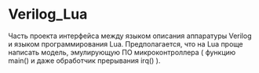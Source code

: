 # Verilog_Lua
Часть проекта интерфейса между языком описания аппаратуры Verilog и языком программирования Lua. Предполагается, что на Lua проще написать модель, эмулирующую ПО микроконтроллера ( функцию main() и даже обработчик прерывания irq() ).

